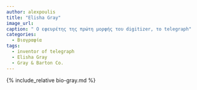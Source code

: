 ```yaml
---
author: alexpoulis
title: "Elisha Gray"
image_url:
caption: " Ο εφευρέτης της πρώτη μορφής του digitizer, το telegraph"
categories:
  - Βιογραφία
tags:
  - inventor of telegraph
  - Elisha Gray
  - Gray & Barton Co.
---
```


{% include_relative bio-gray.md %}
